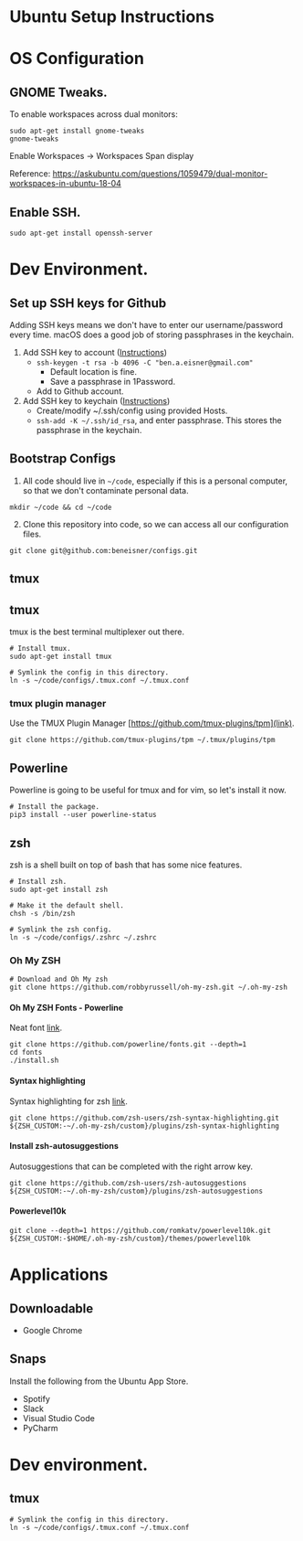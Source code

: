 # Ubuntu Setup Instructions

# OS Configuration

## GNOME Tweaks.

To enable workspaces across dual monitors:

```
sudo apt-get install gnome-tweaks
gnome-tweaks
```

Enable Workspaces -> Workspaces Span display

Reference: https://askubuntu.com/questions/1059479/dual-monitor-workspaces-in-ubuntu-18-04


## Enable SSH.
```
sudo apt-get install openssh-server
```

# Dev Environment.

## Set up SSH keys for Github

Adding SSH keys means we don't have to enter our username/password every time. macOS does a good job of storing passphrases in the keychain.

1) Add SSH key to account ([Instructions](https://help.github.com/en/articles/connecting-to-github-with-ssh))
    * `ssh-keygen -t rsa -b 4096 -C "ben.a.eisner@gmail.com"`
        * Default location is fine.
        * Save a passphrase in 1Password.
    * Add to Github account.
2) Add SSH key to keychain ([Instructions](https://help.github.com/en/articles/generating-a-new-ssh-key-and-adding-it-to-the-ssh-agent#adding-your-ssh-key-to-the-ssh-agent))
    * Create/modify ~/.ssh/config using provided Hosts.
    * `ssh-add -K ~/.ssh/id_rsa`, and enter passphrase. This stores the passphrase in the keychain.


## Bootstrap Configs

1) All code should live in `~/code`, especially if this is a personal computer, so that we don't contaminate personal data.
```
mkdir ~/code && cd ~/code
```

2) Clone this repository into code, so we can access all our configuration files.
```
git clone git@github.com:beneisner/configs.git
```

## tmux


## tmux

tmux is the best terminal multiplexer out there.
```
# Install tmux.
sudo apt-get install tmux

# Symlink the config in this directory.
ln -s ~/code/configs/.tmux.conf ~/.tmux.conf

```

### tmux plugin manager
Use the TMUX Plugin Manager [https://github.com/tmux-plugins/tpm](link).

```
git clone https://github.com/tmux-plugins/tpm ~/.tmux/plugins/tpm
```

## Powerline

Powerline is going to be useful for tmux and for vim, so let's install it now.

```
# Install the package.
pip3 install --user powerline-status
```

## zsh

zsh is a shell built on top of bash that has some nice features.
```
# Install zsh.
sudo apt-get install zsh

# Make it the default shell.
chsh -s /bin/zsh

# Symlink the zsh config.
ln -s ~/code/configs/.zshrc ~/.zshrc
```

### Oh My ZSH
```
# Download and Oh My zsh
git clone https://github.com/robbyrussell/oh-my-zsh.git ~/.oh-my-zsh
```

#### Oh My ZSH Fonts - Powerline
Neat font [link](https://github.com/powerline/fonts).
```
git clone https://github.com/powerline/fonts.git --depth=1
cd fonts
./install.sh
```

#### Syntax highlighting
Syntax highlighting for zsh [link](https://github.com/zsh-users/zsh-syntax-highlighting).
```
git clone https://github.com/zsh-users/zsh-syntax-highlighting.git ${ZSH_CUSTOM:-~/.oh-my-zsh/custom}/plugins/zsh-syntax-highlighting
```

#### Install zsh-autosuggestions
Autosuggestions that can be completed with the right arrow key.
```
git clone https://github.com/zsh-users/zsh-autosuggestions ${ZSH_CUSTOM:-~/.oh-my-zsh/custom}/plugins/zsh-autosuggestions
```

#### Powerlevel10k

```
git clone --depth=1 https://github.com/romkatv/powerlevel10k.git ${ZSH_CUSTOM:-$HOME/.oh-my-zsh/custom}/themes/powerlevel10k

```


# Applications

## Downloadable

* Google Chrome

## Snaps

Install the following from the Ubuntu App Store.

* Spotify
* Slack
* Visual Studio Code
* PyCharm

# Dev environment.

## tmux
```
# Symlink the config in this directory.
ln -s ~/code/configs/.tmux.conf ~/.tmux.conf
```
